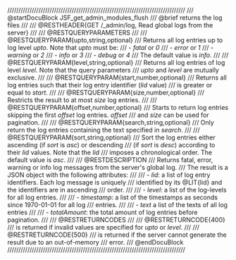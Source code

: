 ////////////////////////////////////////////////////////////////////////////////
/// @startDocuBlock JSF_get_admin_modules_flush
/// @brief returns the log files
///
/// @RESTHEADER{GET /_admin/log, Read global logs from the server}
///
/// @RESTQUERYPARAMETERS
///
/// @RESTQUERYPARAM{upto,string,optional}
/// Returns all log entries up to log level *upto*. Note that *upto* must be:
/// - *fatal* or *0*
/// - *error* or *1*
/// - *warning* or *2*
/// - *info* or *3*
/// - *debug*  or *4*
/// The default value is *info*.
///
/// @RESTQUERYPARAM{level,string,optional}
/// Returns all log entries of log level *level*. Note that the query parameters
/// *upto* and *level* are mutually exclusive.
///
/// @RESTQUERYPARAM{start,number,optional}
/// Returns all log entries such that their log entry identifier (*lid* value)
/// is greater or equal to *start*.
///
/// @RESTQUERYPARAM{size,number,optional}
/// Restricts the result to at most *size* log entries.
///
/// @RESTQUERYPARAM{offset,number,optional}
/// Starts to return log entries skipping the first *offset* log entries. *offset*
/// and *size* can be used for pagination.
///
/// @RESTQUERYPARAM{search,string,optional}
/// Only return the log entries containing the text specified in *search*.
///
/// @RESTQUERYPARAM{sort,string,optional}
/// Sort the log entries either ascending (if *sort* is *asc*) or descending
/// (if *sort* is *desc*) according to their *lid* values. Note that the *lid*
/// imposes a chronological order. The default value is *asc*.
///
/// @RESTDESCRIPTION
/// Returns fatal, error, warning or info log messages from the server's global log.
/// The result is a JSON object with the following attributes:
///
/// - *lid*: a list of log entry identifiers. Each log message is uniquely
///   identified by its @LIT{lid} and the identifiers are in ascending
///   order.
///
/// - *level*: a list of the log-levels for all log entries.
///
/// - *timestamp*: a list of the timestamps as seconds since 1970-01-01 for all log
///   entries.
///
/// - *text* a list of the texts of all log entries
///
/// - *totalAmount*: the total amount of log entries before pagination.
///
/// @RESTRETURNCODES
///
/// @RESTRETURNCODE{400}
/// is returned if invalid values are specified for *upto* or *level*.
///
/// @RESTRETURNCODE{500}
/// is returned if the server cannot generate the result due to an out-of-memory
/// error.
/// @endDocuBlock
////////////////////////////////////////////////////////////////////////////////

